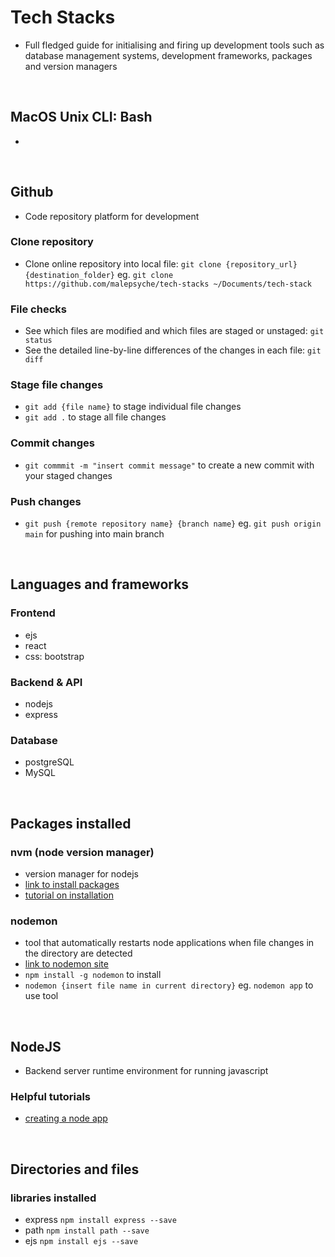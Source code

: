 # Tech Stacks
- Full fledged guide for initialising and firing up development tools such as database management systems, development frameworks, packages and version managers
<br>


## MacOS Unix CLI: Bash
- 
<br>


## Github
- Code repository platform for development

### Clone repository
- Clone online repository into local file: `git clone {repository_url} {destination_folder}` eg. `git clone https://github.com/malepsyche/tech-stacks ~/Documents/tech-stack` 

### File checks
- See which files are modified and which files are staged or unstaged: `git status`
- See the detailed line-by-line differences of the changes in each file: `git diff`

### Stage file changes
- `git add {file name}` to stage individual file changes
- `git add .` to stage all file changes

### Commit changes
- `git commmit -m "insert commit message"` to create a new commit with your staged changes

### Push changes
- `git push {remote repository name} {branch name}` eg. `git push origin main` for pushing into main branch
<br>


## Languages and frameworks

### Frontend
- ejs
- react
- css: bootstrap

### Backend & API
- nodejs
- express

### Database
- postgreSQL
- MySQL
<br>


## Packages installed

### nvm (node version manager)
- version manager for nodejs
- [link to install packages](https://github.com/nvm-sh/nvm)
- [tutorial on installation](https://www.youtube.com/watch?v=ohBFbA0O6hs)

### nodemon
- tool that automatically restarts node applications when file changes in the directory are detected
- [link to nodemon site](https://www.npmjs.com/package/nodemon`)
- `npm install -g nodemon` to install
- `nodemon {insert file name in current directory}` eg. `nodemon app` to use tool
<br>


## NodeJS
- Backend server runtime environment for running javascript 

### Helpful tutorials
- [creating a node app](https://www.youtube.com/watch?v=EMwu8F0dCXE&t=1452s)
<br>


## Directories and files

### libraries installed
- express `npm install express --save`
- path `npm install path --save`
- ejs `npm install ejs --save`
<br>







